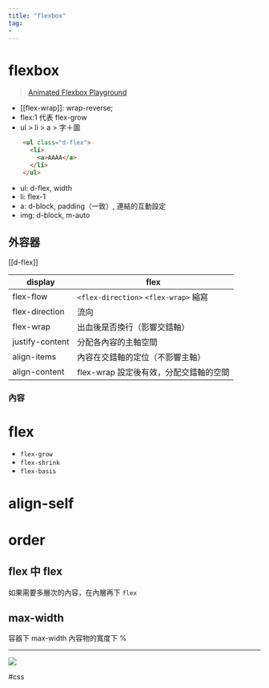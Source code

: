 ```yaml
---
title: "flexbox"
tag: 
- 
---
```

# flexbox
> [Animated Flexbox Playground](https://codepen.io/osublake/full/dMLQJr)
-   [[flex-wrap]]: wrap-reverse;
-   flex:1 代表 flex-grow
-   ul > li > a > 字＋圖
```html
    <ul class="d-flex">
      <li>
        <a>AAAA</a>
      </li>
    </ul>
```
-   ul: d-flex, width
-   li: flex-1
-   a: d-block, padding（一致）, 連結的互動設定
-   img: d-block, m-auto

## 外容器
[[d-flex]]

| display         | flex                                   |
| --------------- | -------------------------------------- |
| flex-flow       | `<flex-direction>` `<flex-wrap>` 縮寫  |
| flex-direction  | 流向                                   |
| flex-wrap       | 出血後是否換行（影響交錯軸）           |
| justify-content | 分配各內容的主軸空間                   |
| align-items     | 內容在交錯軸的定位（不影響主軸）       |
| align-content   | flex-wrap 設定後有效，分配交錯軸的空間 |

### 內容
# flex
-  `flex-grow` 
-  `flex-shrink`
-  `flex-basis`
# align-self
# order


## flex 中 flex
如果需要多層次的內容，在內層再下 `flex`

## max-width
容器下 max-width
內容物的寬度下 %

---

![](https://i.imgur.com/DtbIkHM.png)

#css